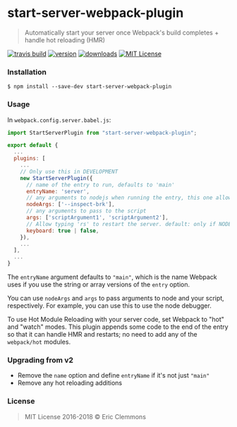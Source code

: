 # start-server-webpack-plugin

> Automatically start your server once Webpack's build completes + handle hot reloading (HMR)

[![travis build](https://img.shields.io/travis/ericclemmons/start-server-webpack-plugin.svg)](https://travis-ci.org/ericclemmons/start-server-webpack-plugin)
[![version](https://img.shields.io/npm/v/start-server-webpack-plugin.svg)](http://npm.im/start-server-webpack-plugin)
[![downloads](https://img.shields.io/npm/dm/start-server-webpack-plugin.svg)](http://npm-stat.com/charts.html?package=start-server-webpack-plugin)
[![MIT License](https://img.shields.io/npm/l/start-server-webpack-plugin.svg)](http://opensource.org/licenses/MIT)

### Installation

```shell
$ npm install --save-dev start-server-webpack-plugin
```

### Usage

In `webpack.config.server.babel.js`:

```js
import StartServerPlugin from "start-server-webpack-plugin";

export default {
  ...
  plugins: [
    ...
    // Only use this in DEVELOPMENT
    new StartServerPlugin({
      // name of the entry to run, defaults to 'main'
      entryName: 'server',
      // any arguments to nodejs when running the entry, this one allows debugging
      nodeArgs: ['--inspect-brk'],
      // any arguments to pass to the script
      args: ['scriptArgument1', 'scriptArgument2'],
      // Allow typing 'rs' to restart the server. default: only if NODE_ENV is 'development'
      keyboard: true | false,
    }),
    ...
  ],
  ...
}
```

The `entryName` argument defaults to `"main"`, which is the name Webpack uses if you use the string or array versions of the `entry` option.

You can use `nodeArgs` and `args` to pass arguments to node and your script, respectively. For example, you can use this to use the node debugger.

To use Hot Module Reloading with your server code, set Webpack to "hot" and "watch" modes.
This plugin appends some code to the end of the entry so that it can handle HMR and restarts; no need to add any of the `webpack/hot` modules.

### Upgrading from v2

* Remove the `name` option and define `entryName` if it's not just `"main"`
* Remove any hot reloading additions

### License

> MIT License 2016-2018 © Eric Clemmons
